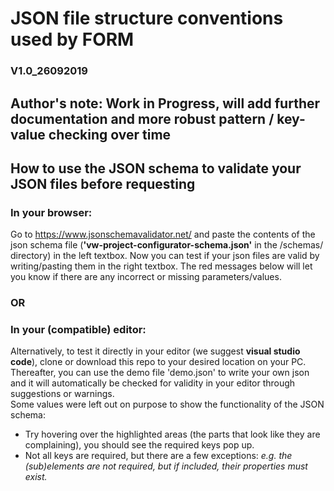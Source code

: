 # JSON file structure conventions used by FORM
### V1.0_26092019

## Author's note: Work in Progress, will add further documentation and more robust pattern / key-value checking over time

## How to use the JSON schema to validate your JSON files before requesting
### In your browser:
Go to https://www.jsonschemavalidator.net/ and paste the contents of the json schema file (<b>'vw-project-configurator-schema.json'</b> in the /schemas/ directory) in the left textbox. Now you can test if your json files are valid by writing/pasting them in the right textbox. The red messages below will let you know if there are any incorrect or missing parameters/values.</br>
### OR
### In your (compatible) editor:
Alternatively, to test it directly in your editor (we suggest <b>visual studio code</b>), clone or download this repo to your desired location on your PC. Thereafter, you can use the demo file 'demo.json' to write your own json and it will automatically be checked for validity in your editor through suggestions or warnings.<br/>
Some values were left out on purpose to show the functionality of the JSON schema:
- Try hovering over the highlighted areas (the parts that look like they are complaining), you should see the required keys pop up.
- Not all keys are required, but there are a few exceptions: <i>e.g. the (sub)elements are not required, but if included, their properties must exist.</i>
